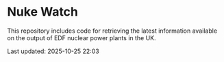 # Nuke Watch

This repository includes code for retrieving the latest information available on the output of EDF nuclear power plants in the UK.

Last updated: 2025-10-25 22:03